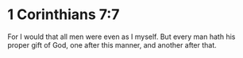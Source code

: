 # 1 Corinthians 7:7

For I would that all men were even as I myself. But every man hath his proper gift of God, one after this manner, and another after that.